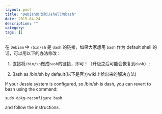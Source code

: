 ```yaml
---
layout: post
title: "Debian修改默认shell为bash"
date: 2015-04-24
description: ""
category: 
tags: []
---
```


在 `Debian` 中 `/bin/sh` 是 `dash` 的链接，如果大家想用 `bash` 作为 default shell 的话，可以用以下的办法修改：

1) 直接将`/bin/sh`做成`bash`的链接，即可！（升级之后可能会恢复到`dash`）;

2) Bash as /bin/sh by default(以下是官方wiki上给出来的解决方法)

If your Jessie system is configured, so /bin/sh is dash, you can revert to bash using the command:

    sudo dpkg-reconfigure bash

and follow the instructions.
